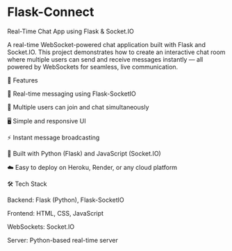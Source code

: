 # Flask-Connect
Real-Time Chat App using Flask & Socket.IO

A real-time WebSocket-powered chat application built with Flask and Socket.IO.
This project demonstrates how to create an interactive chat room where multiple users can send and receive messages instantly — all powered by WebSockets for seamless, live communication.

🚀 Features

💬 Real-time messaging using Flask-SocketIO

👥 Multiple users can join and chat simultaneously

🖥️ Simple and responsive UI

⚡ Instant message broadcasting

🧠 Built with Python (Flask) and JavaScript (Socket.IO)

☁️ Easy to deploy on Heroku, Render, or any cloud platform

🛠️ Tech Stack

Backend: Flask (Python), Flask-SocketIO

Frontend: HTML, CSS, JavaScript

WebSockets: Socket.IO

Server: Python-based real-time server
